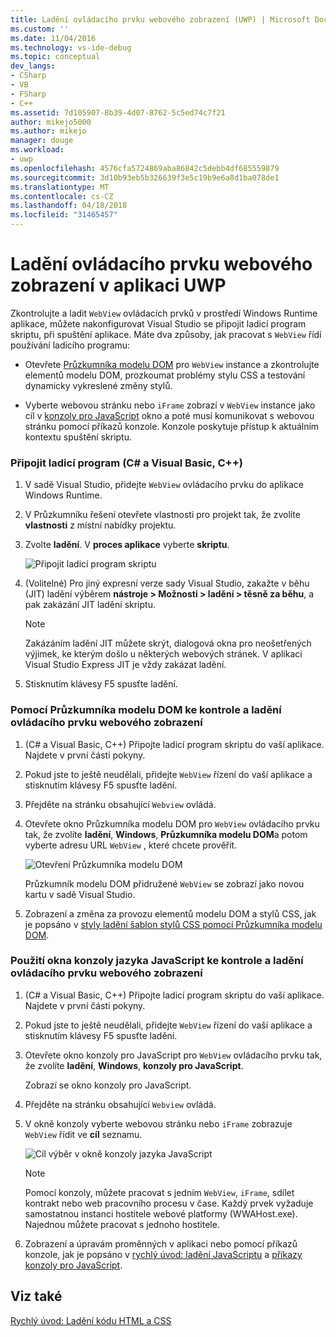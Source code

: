 ```yaml
---
title: Ladění ovládacího prvku webového zobrazení (UWP) | Microsoft Docs
ms.custom: ''
ms.date: 11/04/2016
ms.technology: vs-ide-debug
ms.topic: conceptual
dev_langs:
- CSharp
- VB
- FSharp
- C++
ms.assetid: 7d105907-8b39-4d07-8762-5c5ed74c7f21
author: mikejo5000
ms.author: mikejo
manager: douge
ms.workload:
- uwp
ms.openlocfilehash: 4576cfa5724869aba86842c5debb4df685559879
ms.sourcegitcommit: 3d10b93eb5b326639f3e5c19b9e6a8d1ba078de1
ms.translationtype: MT
ms.contentlocale: cs-CZ
ms.lasthandoff: 04/18/2018
ms.locfileid: "31465457"
---
```

# <a name="debug-a-webview-control-in-a-uwp-app"></a>Ladění ovládacího prvku webového zobrazení v aplikaci UWP
  
 Zkontrolujte a ladit `WebView` ovládacích prvků v prostředí Windows Runtime aplikace, můžete nakonfigurovat Visual Studio se připojit ladicí program skriptu, při spuštění aplikace. Máte dva způsoby, jak pracovat s `WebView` řídí používání ladicího programu:  
  
-   Otevřete [Průzkumníka modelu DOM](../debugger/quickstart-debug-html-and-css.md) pro `WebView` instance a zkontrolujte elementů modelu DOM, prozkoumat problémy stylu CSS a testování dynamicky vykreslené změny stylů.  
  
-   Vyberte webovou stránku nebo `iFrame` zobrazí v `WebView` instance jako cíl v [konzoly pro JavaScript](../debugger/javascript-console-commands.md) okno a poté musí komunikovat s webovou stránku pomocí příkazů konzole. Konzole poskytuje přístup k aktuálním kontextu spuštění skriptu.  
  
### <a name="attach-the-debugger-c-visual-basic-c"></a>Připojit ladicí program (C# a Visual Basic, C++)  
  
1.  V sadě Visual Studio, přidejte `WebView` ovládacího prvku do aplikace Windows Runtime.  
  
2.  V Průzkumníku řešení otevřete vlastnosti pro projekt tak, že zvolíte **vlastnosti** z místní nabídky projektu.  
  
3.  Zvolte **ladění**. V **proces aplikace** vyberte **skriptu**.  
  
     ![Připojit ladicí program skriptu](../debugger/media/js_dom_webview_script_debugger.png "JS_DOM_WebView_Script_Debugger")  
  
4.  (Volitelné) Pro jiný expresní verze sady Visual Studio, zakažte v běhu (JIT) ladění výběrem **nástroje > Možnosti > ladění > těsně za běhu**, a pak zakázání JIT ladění skriptu.  
  
    > [!NOTE]
    >  Zakázáním ladění JIT můžete skrýt, dialogová okna pro neošetřených výjimek, ke kterým došlo u některých webových stránek. V aplikaci Visual Studio Express JIT je vždy zakázat ladění.  
  
5.  Stisknutím klávesy F5 spusťte ladění.  
  
### <a name="use-the-dom-explorer-to-inspect-and-debug-a-webview-control"></a>Pomocí Průzkumníka modelu DOM ke kontrole a ladění ovládacího prvku webového zobrazení  
  
1.  (C# a Visual Basic, C++) Připojte ladicí program skriptu do vaší aplikace. Najdete v první části pokyny.  
  
2.  Pokud jste to ještě neudělali, přidejte `WebView` řízení do vaší aplikace a stisknutím klávesy F5 spusťte ladění.  
  
3.  Přejděte na stránku obsahující `Webview` ovládá.  
  
4.  Otevřete okno Průzkumníka modelu DOM pro `WebView` ovládacího prvku tak, že zvolíte **ladění**, **Windows**, **Průzkumníka modelu DOM**a potom vyberte adresu URL `WebView` , které chcete prověřit.  
  
     ![Otevření Průzkumníka modelu DOM](../debugger/media/js_dom_webview.png "JS_DOM_WebView")  
  
     Průzkumník modelu DOM přidružené `WebView` se zobrazí jako novou kartu v sadě Visual Studio.  
  
5.  Zobrazení a změna za provozu elementů modelu DOM a stylů CSS, jak je popsáno v [styly ladění šablon stylů CSS pomocí Průzkumníka modelu DOM](../debugger/debug-css-styles-using-dom-explorer.md).  
  
### <a name="use-the-javascript-console-window-to-inspect-and-debug-a-webview-control"></a>Použití okna konzoly jazyka JavaScript ke kontrole a ladění ovládacího prvku webového zobrazení  
  
1.  (C# a Visual Basic, C++) Připojte ladicí program skriptu do vaší aplikace. Najdete v první části pokyny.  
  
2.  Pokud jste to ještě neudělali, přidejte `WebView` řízení do vaší aplikace a stisknutím klávesy F5 spusťte ladění.  
  
3.  Otevřete okno konzoly pro JavaScript pro `WebView` ovládacího prvku tak, že zvolíte **ladění**, **Windows**, **konzoly pro JavaScript**.  
  
     Zobrazí se okno konzoly pro JavaScript.  
  
4.  Přejděte na stránku obsahující `Webview` ovládá.  
  
5.  V okně konzoly vyberte webovou stránku nebo `iFrame` zobrazuje `WebView` řídit ve **cíl** seznamu.  
  
     ![Cíl výběr v okně konzoly jazyka JavaScript](../debugger/media/js_console_target.png "JS_Console_Target")  
  
    > [!NOTE]
    >  Pomocí konzoly, můžete pracovat s jedním `WebView`, `iFrame`, sdílet kontrakt nebo web pracovního procesu v čase. Každý prvek vyžaduje samostatnou instanci hostitele webové platformy (WWAHost.exe). Najednou můžete pracovat s jednoho hostitele.  
  
6.  Zobrazení a úpravám proměnných v aplikaci nebo pomocí příkazů konzole, jak je popsáno v [rychlý úvod: ladění JavaScriptu](../debugger/quickstart-debug-javascript-using-the-console.md) a [příkazy konzoly pro JavaScript](../debugger/javascript-console-commands.md).  
  
## <a name="see-also"></a>Viz také  
 [Rychlý úvod: Ladění kódu HTML a CSS](../debugger/quickstart-debug-html-and-css.md)